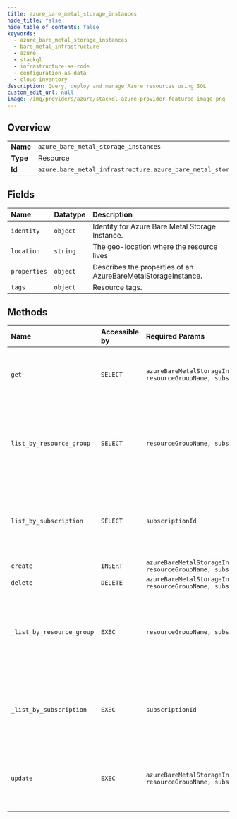 ```yaml
---
title: azure_bare_metal_storage_instances
hide_title: false
hide_table_of_contents: false
keywords:
  - azure_bare_metal_storage_instances
  - bare_metal_infrastructure
  - azure    
  - stackql
  - infrastructure-as-code
  - configuration-as-data
  - cloud inventory
description: Query, deploy and manage Azure resources using SQL
custom_edit_url: null
image: /img/providers/azure/stackql-azure-provider-featured-image.png
---
```

  
    

## Overview
<table><tbody>
<tr><td><b>Name</b></td><td><code>azure_bare_metal_storage_instances</code></td></tr>
<tr><td><b>Type</b></td><td>Resource</td></tr>
<tr><td><b>Id</b></td><td><code>azure.bare_metal_infrastructure.azure_bare_metal_storage_instances</code></td></tr>
</tbody></table>

## Fields
| Name | Datatype | Description |
|:-----|:---------|:------------|
| `identity` | `object` | Identity for Azure Bare Metal Storage Instance. |
| `location` | `string` | The geo-location where the resource lives |
| `properties` | `object` | Describes the properties of an AzureBareMetalStorageInstance. |
| `tags` | `object` | Resource tags. |
## Methods
| Name | Accessible by | Required Params | Description |
|:-----|:--------------|:----------------|:------------|
| `get` | `SELECT` | `azureBareMetalStorageInstanceName, resourceGroupName, subscriptionId` | Gets an Azure Bare Metal Storage instance for the specified subscription, resource group, and instance name. |
| `list_by_resource_group` | `SELECT` | `resourceGroupName, subscriptionId` | Gets a list of AzureBareMetalStorage instances in the specified subscription and resource group. The operations returns various properties of each Azure Bare Metal Instance. |
| `list_by_subscription` | `SELECT` | `subscriptionId` | Gets a list of AzureBareMetalStorage instances in the specified subscription. The operations returns various properties of each Azure Bare Metal Instance. |
| `create` | `INSERT` | `azureBareMetalStorageInstanceName, resourceGroupName, subscriptionId` |  |
| `delete` | `DELETE` | `azureBareMetalStorageInstanceName, resourceGroupName, subscriptionId` |  |
| `_list_by_resource_group` | `EXEC` | `resourceGroupName, subscriptionId` | Gets a list of AzureBareMetalStorage instances in the specified subscription and resource group. The operations returns various properties of each Azure Bare Metal Instance. |
| `_list_by_subscription` | `EXEC` | `subscriptionId` | Gets a list of AzureBareMetalStorage instances in the specified subscription. The operations returns various properties of each Azure Bare Metal Instance. |
| `update` | `EXEC` | `azureBareMetalStorageInstanceName, resourceGroupName, subscriptionId` | Patches the Tags field of a Azure Bare Metal Storage instance for the specified subscription, resource group, and instance name. |
